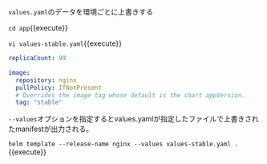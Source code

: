 `values.yaml`のデータを環境ごとに上書きする

`cd app`{{execute}}

`vi values-stable.yaml`{{execute}}

```yaml
replicaCount: 99

image:
  repository: nginx
  pullPolicy: IfNotPresent
  # Overrides the image tag whose default is the chart appVersion.
  tag: "stable"
```

`--values`オプションを指定するとvalues.yamlが指定したファイルで上書きされたmanifestが出力される。

`helm template --release-name nginx --values values-stable.yaml .`{{execute}}
